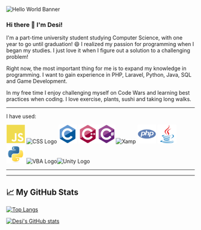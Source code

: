 ![Hello World Banner](https://user-images.githubusercontent.com/75164662/120937440-162a2200-c716-11eb-92d5-d292efd39d32.png)


### Hi there 👋 I'm Desi!

I'm a part-time university student studying Computer Science, with one year to go until graduation! 😄
I realized my passion for programming when I began my studies. I just love it when I figure out a solution to a challenging problem!

Right now, the most important thing for me is to expand my knowledge in programming. I want to gain experience in PHP, Laravel, Python, Java, SQL and Game Development.

In my free time I enjoy challenging myself on Code Wars and learning best practices when coding.
I love exercise, plants, sushi and taking long walks.


---

I have used:

<img src="https://raw.githubusercontent.com/devicons/devicon/7a4ca8aa871d6dca81691e018d31eed89cb70a76/icons/javascript/javascript-plain.svg" alt="JavaScript Logo" width="50" height="50"/> <img src="https://cdn.worldvectorlogo.com/logos/css3.svg" alt="CSS Logo" width="50" height="50"/> <img src="https://raw.githubusercontent.com/devicons/devicon/7a4ca8aa871d6dca81691e018d31eed89cb70a76/icons/c/c-original.svg" alt="C Logo" width="50" height="50"/> <img src="https://raw.githubusercontent.com/devicons/devicon/7a4ca8aa871d6dca81691e018d31eed89cb70a76/icons/cplusplus/cplusplus-original.svg" alt="Cpp Logo" width="50" height="50"/><img src="https://raw.githubusercontent.com/devicons/devicon/7a4ca8aa871d6dca81691e018d31eed89cb70a76/icons/csharp/csharp-original.svg" alt="C Sharp Logo" width="50" height="50"/><img src="https://cdn.worldvectorlogo.com/logos/xampp.svg" alt="Xamp" width="50" height="50"/> <img src="https://raw.githubusercontent.com/devicons/devicon/7a4ca8aa871d6dca81691e018d31eed89cb70a76/icons/php/php-plain.svg" alt="PHP Logo" width="50" height="50"/>
<img src="https://raw.githubusercontent.com/devicons/devicon/7a4ca8aa871d6dca81691e018d31eed89cb70a76/icons/java/java-original.svg" alt="Java Logo" width="50" height="50"/>
<img src="https://raw.githubusercontent.com/devicons/devicon/7a4ca8aa871d6dca81691e018d31eed89cb70a76/icons/python/python-original.svg" alt="Python Logo" width="50" height="50"/> <img src="https://cdn.worldvectorlogo.com/logos/visual-basic.svg" alt="VBA Logo" width="50" height="50"/><img src="https://cdn.worldvectorlogo.com/logos/unity-technologies-logo.svg" alt="Unity Logo" width="50" height="50"/>

---

---

## &#x1f4c8; My GitHub Stats

[![Top Langs](https://github-readme-stats.vercel.app/api/top-langs/?username=DesislavaBorisova&langs_count=3&theme=omni)](https://github.com/anuraghazra/github-readme-stats)

[![Desi's GitHub stats](https://github-readme-stats.vercel.app/api?username=DesislavaBorisova&theme=omni)](https://github.com/anuraghazra/github-readme-stats)


